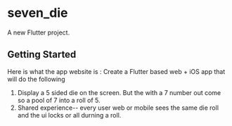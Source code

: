 # seven_die

A new Flutter project.

## Getting Started
Here is what the app website is : 
Create a Flutter based web + iOS app that will do the following

1. Display a 5 sided die on the screen. But the with a 7 number out come so a pool of 7 into a roll of 5.
2. Shared experience-- every user web or mobile sees the same die roll and the ui locks or all durning a roll.

